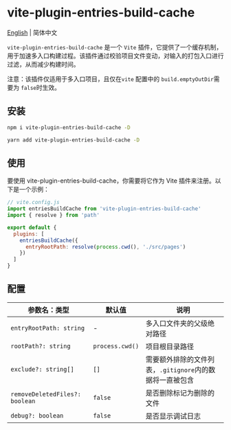 # vite-plugin-entries-build-cache

[English](./README.md) | 简体中文 

`vite-plugin-entries-build-cache` 是一个 `Vite` 插件，它提供了一个缓存机制，用于加速多入口构建过程。该插件通过校验项目文件变动，对输入的打包入口进行过滤，从而减少构建时间。

注意：该插件仅适用于多入口项目，且仅在`vite` 配置中的 `build.emptyOutDir`需要为 `false`时生效。

## 安装

```bash
npm i vite-plugin-entries-build-cache -D
```

```bash
yarn add vite-plugin-entries-build-cache -D
```

## 使用

要使用 vite-plugin-entries-build-cache，你需要将它作为 Vite 插件来注册。以下是一个示例：

```js
// vite.config.js
import entriesBuildCache from 'vite-plugin-entries-build-cache'
import { resolve } from 'path'

export default {
  plugins: [
    entriesBuildCache({
      entryRootPath: resolve(process.cwd(), './src/pages')
    })
  ]
}
```

## 配置

| 参数名：类型    | 默认值         | 说明               |
| ------------- | -------------- | ------------------ |
| `entryRootPath: string` | - | 多入口文件夹的父级绝对路径 |
| `rootPath?: string` | `process.cwd()` | 项目根目录路径     |
| `exclude?: string[]` | `[]` | 需要额外排除的文件列表，`.gitignore`内的数据将一直被包含 |
| `removeDeletedFiles?: boolean` | `false` | 是否删除标记为删除的文件 |
| `debug?: boolean` | `false` | 是否显示调试日志 |

